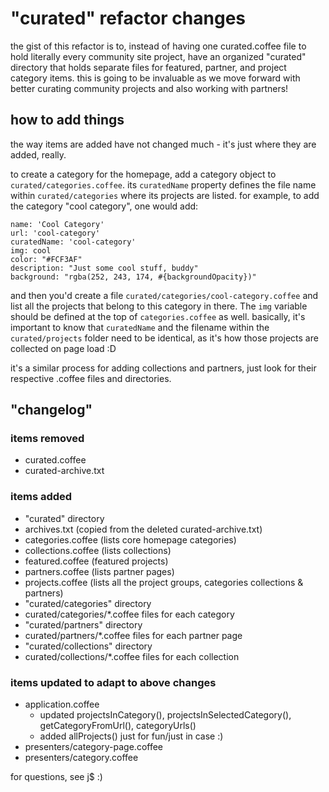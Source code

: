 # "curated" refactor changes

the gist of this refactor is to, instead of having one curated.coffee file to hold literally every community site project, have an organized "curated" directory that holds separate files for featured, partner, and project category items. this is going to be invaluable as we move forward with better curating community projects and also working with partners!

## how to add things

the way items are added have not changed much - it's just where they are added, really.

to create a category for the homepage, add a category object to `curated/categories.coffee`. its `curatedName` property defines the file name within `curated/categories` where its projects are listed. for example, to add the category "cool category", one would add:

```
name: 'Cool Category'
url: 'cool-category'
curatedName: 'cool-category'
img: cool
color: "#FCF3AF"
description: "Just some cool stuff, buddy"
background: "rgba(252, 243, 174, #{backgroundOpacity})"
```

and then you'd create a file `curated/categories/cool-category.coffee` and list all the projects that belong to this category in there. The `img` variable should be defined at the top of `categories.coffee` as well. basically, it's important to know that `curatedName` and the filename within the `curated/projects` folder need to be identical, as it's how those projects are collected on page load :D

it's a similar process for adding collections and partners, just look for their respective .coffee files and directories.

## "changelog"

### items removed
* curated.coffee
* curated-archive.txt

### items added
* "curated" directory
* archives.txt (copied from the deleted curated-archive.txt)
* categories.coffee (lists core homepage categories)
* collections.coffee (lists collections)
* featured.coffee (featured projects)
* partners.coffee (lists partner pages)
* projects.coffee (lists all the project groups, categories collections & partners)
* "curated/categories" directory
* curated/categories/*.coffee files for each category
* "curated/partners" directory
* curated/partners/*.coffee files for each partner page
* "curated/collections" directory
* curated/collections/*.coffee files for each collection

### items updated to adapt to above changes
* application.coffee
  - updated projectsInCategory(), projectsInSelectedCategory(), getCategoryFromUrl(), categoryUrls()
  - added allProjects() just for fun/just in case :)
* presenters/category-page.coffee
* presenters/category.coffee

for questions, see j$ :)